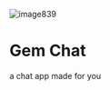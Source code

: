 ![image839](https://user-images.githubusercontent.com/53819287/124318708-f5b48280-db70-11eb-8ab3-656dc1cb99e0.png)

# Gem Chat
 a chat app made for you
